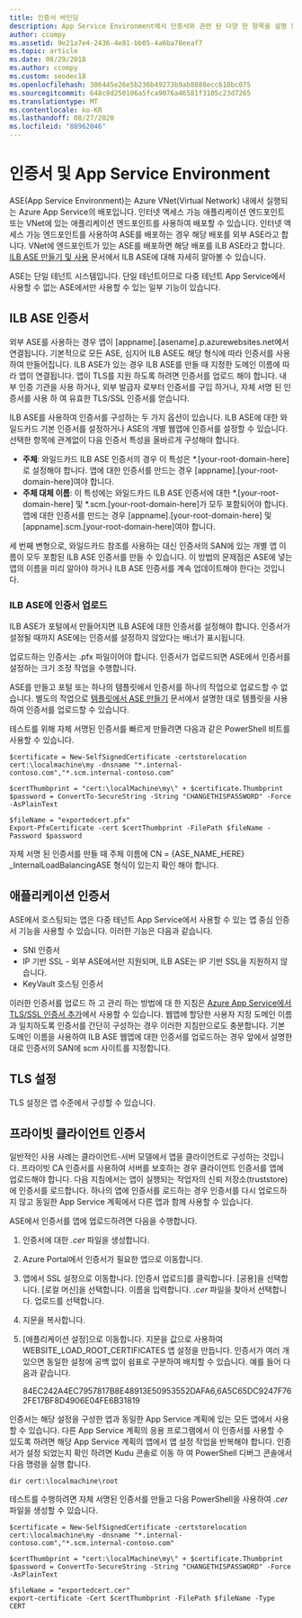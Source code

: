 ```yaml
---
title: 인증서 바인딩
description: App Service Environment에서 인증서와 관련 된 다양 한 항목을 설명 합니다. 인증서 바인딩이 ASE의 단일 테 넌 트 앱에서 작동 하는 방식에 대해 알아봅니다.
author: ccompy
ms.assetid: 9e21a7e4-2436-4e81-bb05-4a6ba70eeaf7
ms.topic: article
ms.date: 08/29/2018
ms.author: ccompy
ms.custom: seodec18
ms.openlocfilehash: 306445e26e5b236b49273b9ab8888ecc610bc075
ms.sourcegitcommit: 648c8d250106a5fca9076a46581f3105c23d7265
ms.translationtype: MT
ms.contentlocale: ko-KR
ms.lasthandoff: 08/27/2020
ms.locfileid: "88962046"
---
```

# <a name="certificates-and-the-app-service-environment"></a>인증서 및 App Service Environment 

ASE(App Service Environment)는 Azure VNet(Virtual Network) 내에서 실행되는 Azure App Service의 배포입니다. 인터넷 액세스 가능 애플리케이션 엔드포인트 또는 VNet에 있는 애플리케이션 엔드포인트를 사용하여 배포할 수 있습니다. 인터넷 액세스 가능 엔드포인트를 사용하여 ASE를 배포하는 경우 해당 배포를 외부 ASE라고 합니다. VNet에 엔드포인트가 있는 ASE를 배포하면 해당 배포를 ILB ASE라고 합니다. [ILB ASE 만들기 및 사용](./create-ilb-ase.md) 문서에서 ILB ASE에 대해 자세히 알아볼 수 있습니다.

ASE는 단일 테넌트 시스템입니다. 단일 테넌트이므로 다중 테넌트 App Service에서 사용할 수 없는 ASE에서만 사용할 수 있는 일부 기능이 있습니다. 

## <a name="ilb-ase-certificates"></a>ILB ASE 인증서 

외부 ASE를 사용하는 경우 앱이 [appname].[asename].p.azurewebsites.net에서 연결됩니다. 기본적으로 모든 ASE, 심지어 ILB ASE도 해당 형식에 따라 인증서를 사용하여 만들어집니다. ILB ASE가 있는 경우 ILB ASE를 만들 때 지정한 도메인 이름에 따라 앱이 연결됩니다. 앱이 TLS를 지원 하도록 하려면 인증서를 업로드 해야 합니다. 내부 인증 기관을 사용 하거나, 외부 발급자 로부터 인증서를 구입 하거나, 자체 서명 된 인증서를 사용 하 여 유효한 TLS/SSL 인증서를 얻습니다. 

ILB ASE를 사용하여 인증서를 구성하는 두 가지 옵션이 있습니다.  ILB ASE에 대한 와일드카드 기본 인증서를 설정하거나 ASE의 개별 웹앱에 인증서를 설정할 수 있습니다.  선택한 항목에 관계없이 다음 인증서 특성을 올바르게 구성해야 합니다.

- **주체**: 와일드카드 ILB ASE 인증서의 경우 이 특성은 *.[your-root-domain-here]로 설정해야 합니다. 앱에 대한 인증서를 만드는 경우 [appname].[your-root-domain-here]여야 합니다.
- **주체 대체 이름**: 이 특성에는 와일드카드 ILB ASE 인증서에 대한 *.[your-root-domain-here] 및 *.scm.[your-root-domain-here]가 모두 포함되어야 합니다. 앱에 대한 인증서를 만드는 경우 [appname].[your-root-domain-here] 및 [appname].scm.[your-root-domain-here]여야 합니다.

세 번째 변형으로, 와일드카드 참조를 사용하는 대신 인증서의 SAN에 있는 개별 앱 이름이 모두 포함된 ILB ASE 인증서를 만들 수 있습니다. 이 방법의 문제점은 ASE에 넣는 앱의 이름을 미리 알아야 하거나 ILB ASE 인증서를 계속 업데이트해야 한다는 것입니다.

### <a name="upload-certificate-to-ilb-ase"></a>ILB ASE에 인증서 업로드 

ILB ASE가 포털에서 만들어지면 ILB ASE에 대한 인증서를 설정해야 합니다. 인증서가 설정될 때까지 ASE에는 인증서를 설정하지 않았다는 배너가 표시됩니다.  

업로드하는 인증서는 .pfx 파일이어야 합니다. 인증서가 업로드되면 ASE에서 인증서를 설정하는 크기 조정 작업을 수행합니다. 

ASE를 만들고 포털 또는 하나의 템플릿에서 인증서를 하나의 작업으로 업로드할 수 없습니다. 별도의 작업으로 [템플릿에서 ASE 만들기](./create-from-template.md) 문서에서 설명한 대로 템플릿을 사용하여 인증서를 업로드할 수 있습니다.  

테스트를 위해 자체 서명된 인증서를 빠르게 만들려면 다음과 같은 PowerShell 비트를 사용할 수 있습니다.

```azurepowershell-interactive
$certificate = New-SelfSignedCertificate -certstorelocation cert:\localmachine\my -dnsname "*.internal-contoso.com","*.scm.internal-contoso.com"

$certThumbprint = "cert:\localMachine\my\" + $certificate.Thumbprint
$password = ConvertTo-SecureString -String "CHANGETHISPASSWORD" -Force -AsPlainText

$fileName = "exportedcert.pfx"
Export-PfxCertificate -cert $certThumbprint -FilePath $fileName -Password $password
```

자체 서명 된 인증서를 만들 때 주체 이름에 CN = {ASE_NAME_HERE} _InternalLoadBalancingASE 형식이 있는지 확인 해야 합니다.

## <a name="application-certificates"></a>애플리케이션 인증서 

ASE에서 호스팅되는 앱은 다중 테넌트 App Service에서 사용할 수 있는 앱 중심 인증서 기능을 사용할 수 있습니다. 이러한 기능은 다음과 같습니다.  

- SNI 인증서 
- IP 기반 SSL - 외부 ASE에서만 지원되며,  ILB ASE는 IP 기반 SSL을 지원하지 않습니다.
- KeyVault 호스팅 인증서 

이러한 인증서를 업로드 하 고 관리 하는 방법에 대 한 지침은 [Azure App Service에서 TLS/SSL 인증서 추가](../configure-ssl-certificate.md)에서 사용할 수 있습니다.  웹앱에 할당한 사용자 지정 도메인 이름과 일치하도록 인증서를 간단히 구성하는 경우 이러한 지침만으로도 충분합니다. 기본 도메인 이름을 사용하여 ILB ASE 웹앱에 대한 인증서를 업로드하는 경우 앞에서 설명한 대로 인증서의 SAN에 scm 사이트를 지정합니다. 

## <a name="tls-settings"></a>TLS 설정 

TLS 설정은 앱 수준에서 구성할 수 있습니다.  

## <a name="private-client-certificate"></a>프라이빗 클라이언트 인증서 

일반적인 사용 사례는 클라이언트-서버 모델에서 앱을 클라이언트로 구성하는 것입니다. 프라이빗 CA 인증서를 사용하여 서버를 보호하는 경우 클라이언트 인증서를 앱에 업로드해야 합니다.  다음 지침에서는 앱이 실행되는 작업자의 신뢰 저장소(truststore)에 인증서를 로드합니다. 하나의 앱에 인증서를 로드하는 경우 인증서를 다시 업로드하지 않고 동일한 App Service 계획에서 다른 앱과 함께 사용할 수 있습니다.

ASE에서 인증서를 앱에 업로드하려면 다음을 수행합니다.

1. 인증서에 대한 *.cer* 파일을 생성합니다. 
2. Azure Portal에서 인증서가 필요한 앱으로 이동합니다.
3. 앱에서 SSL 설정으로 이동합니다. [인증서 업로드]를 클릭합니다. [공용]을 선택합니다. [로컬 머신]을 선택합니다. 이름을 입력합니다. *.cer* 파일을 찾아서 선택합니다. 업로드를 선택합니다. 
4. 지문을 복사합니다.
5. [애플리케이션 설정]으로 이동합니다. 지문을 값으로 사용하여 WEBSITE_LOAD_ROOT_CERTIFICATES 앱 설정을 만듭니다. 인증서가 여러 개 있으면 동일한 설정에 공백 없이 쉼표로 구분하여 배치할 수 있습니다. 예를 들어 다음과 같습니다. 

    84EC242A4EC7957817B8E48913E50953552DAFA6,6A5C65DC9247F762FE17BF8D4906E04FE6B31819

인증서는 해당 설정을 구성한 앱과 동일한 App Service 계획에 있는 모든 앱에서 사용할 수 있습니다. 다른 App Service 계획의 응용 프로그램에서 이 인증서를 사용할 수 있도록 하려면 해당 App Service 계획의 앱에서 앱 설정 작업을 반복해야 합니다. 인증서가 설정 되었는지 확인 하려면 Kudu 콘솔로 이동 하 여 PowerShell 디버그 콘솔에서 다음 명령을 실행 합니다.

```azurepowershell-interactive
dir cert:\localmachine\root
```

테스트를 수행하려면 자체 서명된 인증서를 만들고 다음 PowerShell을 사용하여 *.cer* 파일을 생성할 수 있습니다. 

```azurepowershell-interactive
$certificate = New-SelfSignedCertificate -certstorelocation cert:\localmachine\my -dnsname "*.internal-contoso.com","*.scm.internal-contoso.com"

$certThumbprint = "cert:\localMachine\my\" + $certificate.Thumbprint
$password = ConvertTo-SecureString -String "CHANGETHISPASSWORD" -Force -AsPlainText

$fileName = "exportedcert.cer"
export-certificate -Cert $certThumbprint -FilePath $fileName -Type CERT
```
